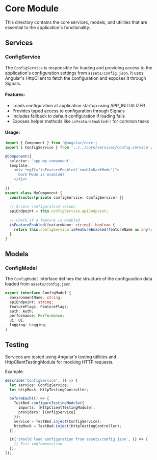 # Core Module

This directory contains the core services, models, and utilities that are essential to the application's functionality.

## Services

### ConfigService

The `ConfigService` is responsible for loading and providing access to the application's configuration settings from `assets/config.json`. It uses Angular's HttpClient to fetch the configuration and exposes it through Signals.

#### Features:

- Loads configuration at application startup using APP_INITIALIZER
- Provides typed access to configuration through Signals
- Includes fallback to default configuration if loading fails
- Exposes helper methods like `isFeatureEnabled()` for common tasks

#### Usage:

```typescript
import { Component } from '@angular/core';
import { ConfigService } from '../../core/services/config.service';

@Component({
  selector: 'app-my-component',
  template: `
    <div *ngIf="isFeatureEnabled('enableDarkMode')">
      Dark Mode is enabled!
    </div>
  `
})
export class MyComponent {
  constructor(private configService: ConfigService) {}
  
  // Access configuration values
  apiEndpoint = this.configService.apiEndpoint;
  
  // Check if a feature is enabled
  isFeatureEnabled(featureName: string): boolean {
    return this.configService.isFeatureEnabled(featureName as any);
  }
}
```

## Models

### ConfigModel

The `ConfigModel` interface defines the structure of the configuration data loaded from `assets/config.json`.

```typescript
export interface ConfigModel {
  environmentName: string;
  apiEndpoint: string;
  featureFlags: FeatureFlags;
  auth: Auth;
  performance: Performance;
  ui: UI;
  logging: Logging;
}
```

## Testing

Services are tested using Angular's testing utilities and HttpClientTestingModule for mocking HTTP requests.

Example:

```typescript
describe('ConfigService', () => {
  let service: ConfigService;
  let httpMock: HttpTestingController;

  beforeEach(() => {
    TestBed.configureTestingModule({
      imports: [HttpClientTestingModule],
      providers: [ConfigService]
    });
    service = TestBed.inject(ConfigService);
    httpMock = TestBed.inject(HttpTestingController);
  });

  it('should load configuration from assets/config.json', () => {
    // Test implementation
  });
});
``` 